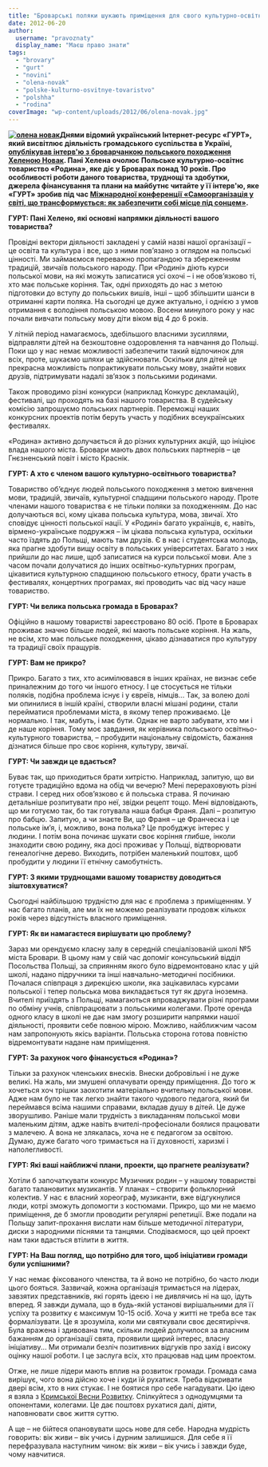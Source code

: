 ```yaml
---
title: "Броварські поляки шукають приміщення для свого культурно-освітнього товариства"
date: 2012-06-20
author: 
  username: "pravoznaty"
  display_name: "Маєш право знати"
tags: 
  - "brovary"
  - "gurt"
  - "novini"
  - "olena-novak"
  - "polske-kulturno-osvitnye-tovaristvo"
  - "polshha"
  - "rodina"
coverImage: "wp-content/uploads/2012/06/olena-novak.jpg"
---
```


**[![](https://mpz.brovary.org/wp-content/uploads/2012/06/olena-novak.jpg "олена новак")](https://mpz.brovary.org/wp-content/uploads/2012/06/olena-novak.jpg)Днями відомий український Інтернет-ресурс «ГУРТ», який висвітлює діяльність громадського суспільства в Україні, [опублікував інтерв'ю з броварчанкою польського походження Хеленою Новак](https://gurt.org.ua/news/recent/14622/). Пані Хелена очолює** **Польське культурно-освітнє товариство «Родина», яке діє у Броварах понад 10 років. Про особливості роботи даного товариства, труднощі та здобутки, джерела фінансування та плани на майбутнє читайте у її інтерв'ю, яке «ГУРТ» зробив під час [Міжнародної конференції «Самоорганізація у світі, що трансформується: як забезпечити собі місце під сонцем»](https://gurt.org.ua/news/recent/14437/).**

**ГУРТ: Пані Хелено, які основні напрямки діяльності вашого товариства?**

Провідні вектори діяльності закладені у самій назві нашої організації – це освіта та культура і все, що з ними пов’язано з оглядом на польські цінності. Ми займаємося переважно пропагандою та збереженням традицій, звичаїв польського народу. При «Родині» діють курси польської мови, на які можуть записатися усі охочі – і не обов’язково ті, хто має польське коріння. Так, одні приходять до нас з метою підготовки до вступу до польських вишів, інші – щоб збільшити шанси в отриманні карти поляка. На сьогодні це дуже актуально, і однією з умов отримання є володіння польською мовою. Восени минулого року у нас почали вивчати польську мову діти віком від 4 до 6 років.

У літній період намагаємось, здебільшого власними зусиллями, відправляти дітей на безкоштовне оздоровлення та навчання до Польщі. Поки що у нас немає можливості забезпечити такий відпочинок для всіх, проте, шукаємо шляхи це здійснювати. Оскільки для дітей це прекрасна можливість попрактикувати польську мову, знайти нових друзів, підтримувати надалі зв’язок з польськими родинами.

Також проводимо різні конкурси (наприклад Конкурс декламацій), фестивалі, що проходять на базі нашого товариства. В судейську комісію запрошуємо польських партнерів. Переможці наших конкурсних проектів потім беруть участь у подібних всеукраїнських фестивалях.

«Родина» активно долучається й до різних культурних акцій, що ініціює влада нашого міста. Бровари мають двох польських партнерів – це Гнєзненський повіт і місто Краснік.

**ГУРТ: А хто є членом вашого культурно-освітнього товариства?**

Товариство об’єднує людей польського походження з метою вивчення мови, традицій, звичаїв, культурної спадщини польського народу. Проте членами нашого товариства є не тільки поляки за походженням. До нас долучаються всі, кому цікава польська культура, мова, звичаї. Хто сповідує цінності польської нації. У «Родині» багато українців, є, навіть, вірмено-українське подружжя – їм цікава польська культура, оскільки часто їздять до Польщі, мають там друзів. Є в нас і студентська молодь, яка прагне здобути вищу освіту в польських університетах. Багато з них прийшли до нас лише, щоб записатися на курси польської мови. Але з часом почали долучатися до інших освітньо-культурних програм, цікавитися культурною спадщиною польського етносу, брати участь в фестивалях, концертних програмах, які проводить час від часу наше товариство.

**ГУРТ: Чи велика польська громада в Броварах?**

Офіційно в нашому товаристві зареєстровано 80 осіб. Проте в Броварах проживає значно більше людей, які мають польське коріння. На жаль, не всім, хто має польське походження, цікаво дізнаватися про культуру та традиції своїх пращурів.

**ГУРТ: Вам не прикро?**

Прикро. Багато з тих, хто асимілювався в інших країнах, не визнає себе приналежним до того чи іншого етносу. І це стосується не тільки поляків, подібна проблема існує і у євреїв, німців... Так, за волею долі ми опинилися в іншій країні, створили власні мішані родини, стали перейматися проблемами міста, в якому тепер проживаємо. Це нормально. І так, мабуть, і має бути. Однак не варто забувати, хто ми і де наше коріння. Тому моє завдання, як керівника польського освітньо-культурного товариства, – пробудити національну свідомість, бажання дізнатися більше про своє коріння, культуру, звичаї.

**ГУРТ: Чи завжди це вдається?**

Буває так, що приходиться брати хитрістю. Наприклад, запитую, що ви готуєте традиційно вдома на обід чи вечерю? Мені перераховують різні страви. І серед них обов’язково є й польська страва. Я починаю детальніше розпитувати про неї, звідки рецепт тощо. Мені відповідають, що ми готуємо так, бо так готувала наша бабця Франя. Далі – розпитую про бабцю. Запитую, а чи знаєте Ви, що Франя – це Франческа і це польське ім’я, і, можливо, вона полька? Це пробуджує інтерес у людини. І потім вона починає шукати своє коріння глибше, інколи знаходити свою родину, яка досі проживає у Польщі, відтворювати генеалогічне дерево. Виходить, потрібен маленький поштовх, щоб пробудити у людини її етнічну самобутність.

**ГУРТ: З якими труднощами вашому товариству доводиться зіштовхуватися?**

Сьогодні найбільшою трудністю для нас є проблема з приміщенням. У нас багато планів, але ми їх не можемо реалізувати продовж кількох років через відсутність власного приміщення.

**ГУРТ: Як ви намагаєтеся вирішувати цю проблему?**

Зараз ми орендуємо класну залу в середній спеціалізованій школі №5 міста Бровари. В цьому нам у свій час допоміг консульський відділ Посольства Польщі, за сприянням якого було відремонтовано клас у цій школі, надано підручники та інші навчально-методичні посібники. Почалася співпраця з дирекцією школи, яка зацікавилась курсами польської і тепер польська мова викладається тут як друга іноземна. Вчителі приїздять з Польщі, намагаються впроваджувати різні програми по обміну учнів, співпрацювати з польськими колегами. Проте оренда одного класу в школі не дає нам змогу розширити напрямки нашої діяльності, проявити себе повною мірою. Можливо, найближчим часом нам запропонують якісь варіанти. Польська сторона готова повністю відремонтувати надане нам приміщення.

**ГУРТ: За рахунок чого фінансується «Родина»?**

Тільки за рахунок членських внесків. Внески добровільні і не дуже великі. На жаль, ми змушені оплачувати оренду приміщення. До того ж хочеться хоч трішки заохотити матеріально вчительку польської мови. Адже нам було не так легко знайти такого чудового педагога, який би переймався всіма нашими справами, вкладав душу в дітей. Це дуже зворушливо. Раніше мали трудність з викладанням польської мови маленьким дітям, адже навіть вчителі-професіонали боялися працювати з малечею. А вона не злякалась, хоча не є педагогом за освітою. Думаю, дуже багато чого тримається на її духовності, харизмі і наполегливості.

**ГУРТ: Які ваші найближчі плани, проекти, що прагнете реалізувати?**

Хотіли б започаткувати конкурс Музичних родин – у нашому товаристві багато талановитих музикантів. У планах – створити фольклорний колектив. У нас є власний хореограф, музиканти, вже відгукнулися люди, котрі зможуть допомогти з костюмами. Прикро, що ми не маємо приміщення, де б змогли проводити регулярні репетиції. Вже подали на Польщу запит-прохання вислати нам більше методичної літератури, диски з народними піснями та танцями. Сподіваємося, що цей проект нам таки вдасться втілити в життя.

**ГУРТ: На Ваш погляд, що потрібно для того, щоб ініціативи громади були успішними?**

У нас немає фіксованого членства, та й воно не потрібно, бо часто люди цього бояться. Зазвичай, кожна організація тримається на лідерах, завзятих представників, які горять ідеєю і не дивлячись ні на що, ідуть вперед. Я завжди думала, що в будь-якій установі вирішальними для її успіху та розвитку є максимум 10-15 осіб. Хоча у житті не треба все так формалізувати. Це я зрозуміла, коли ми святкували своє десятиріччя. Була вражена і здивована тим, скільки людей долучилося за власним бажанням до організації свята, проявили щирий інтерес, власну ініціативу... Ми отримали безліч позитивних відгуків про захід і високу оцінку нашої роботи. І це заслуга всіх, хто працював над цим проектом.

Отже, не лише лідери мають вплив на розвиток громади. Громада сама вирішує, чого вона дійсно хоче і куди їй рухатися. Треба відкривати двері всім, хто в них стукає. І не боятися про себе нагадувати. Цю ідею я взяла з [Кримської Весни Розвитку](https://gurt.org.ua/news/recent/14437/). Спілкуйтеся з однодумцями та опонентами, колегами. Це дає поштовх рухатися далі, діяти, наповнювати своє життя суттю.

А ще – не бійтеся опановувати щось нове для себе. Народна мудрість говорить: вік живи – вік учись і дурним залишишся. Для себе я її перефразувала наступним чином: вік живи – вік учись і завжди буде, чому навчитися.
